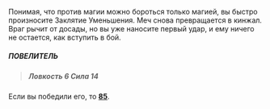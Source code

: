 Понимая, что против магии можно бороться только магией, вы быстро произносите Заклятие Уменьшения. Меч снова превращается в кинжал. Враг рычит от досады, но вы уже наносите первый удар, и ему ничего не остается, как вступить в бой.

##### ПОВЕЛИТЕЛЬ

> ##### Ловкость 6 Сила 14

Если вы победили его, то [**85**](#n_85).

